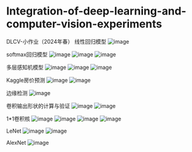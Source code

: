 # Integration-of-deep-learning-and-computer-vision-experiments
DLCV-小作业（2024年春）
线性回归模型
![image](https://github.com/user-attachments/assets/9513d3f5-dc89-47a3-b17d-08d0058a1677)

softmax回归模型
![image](https://github.com/user-attachments/assets/9f369bf1-c2bc-486f-9cd3-556fc0c92e2a)
![image](https://github.com/user-attachments/assets/0e67e5cc-0494-480f-bd5d-9b8927b4cf02)
![image](https://github.com/user-attachments/assets/c7ac31c6-5a15-4338-a0fe-23080b1d97e2)

多层感知机模型
![image](https://github.com/user-attachments/assets/d4ca9c5b-955a-4e5b-b183-ab8cc9ed6954)
![image](https://github.com/user-attachments/assets/5fe975a0-6cea-42b1-8972-bea26f44e9de)
![image](https://github.com/user-attachments/assets/242175d1-39f4-4bff-8959-c635f2e736cb)

Kaggle房价预测
![image](https://github.com/user-attachments/assets/1a7ff282-a7ff-4c7b-9723-a171122d7feb)
![image](https://github.com/user-attachments/assets/f3cf8dbb-fb53-4cbb-a226-cf45e5648627)

边缘检测
![image](https://github.com/user-attachments/assets/cd8567e3-4cfc-45d4-b13a-31eb71ad599b)

卷积输出形状的计算与验证
![image](https://github.com/user-attachments/assets/ec726a0e-a6f5-4d62-bb20-490d8a5066bc)
![image](https://github.com/user-attachments/assets/63e7c0ae-31e1-4e96-b64d-d9867315661c)

1*1卷积核
![image](https://github.com/user-attachments/assets/73072225-0ed9-4176-a9d1-811c98c20115)
![image](https://github.com/user-attachments/assets/559a883d-ee9d-47d6-a93c-7b924de9dae0)
![image](https://github.com/user-attachments/assets/ae7c1907-f1eb-414f-ae1e-3eb90a127b3f)
![image](https://github.com/user-attachments/assets/7952f2a3-c228-419d-a57c-ed392fb5a2eb)

LeNet
![image](https://github.com/user-attachments/assets/de0b7d74-e4c0-4b7b-b133-11ef421117cf)
![image](https://github.com/user-attachments/assets/accfd230-0af2-406a-b17a-830bffc2fba1)

AlexNet
![image](https://github.com/user-attachments/assets/04209eb4-118d-4b87-a395-e8866a5ff375)
